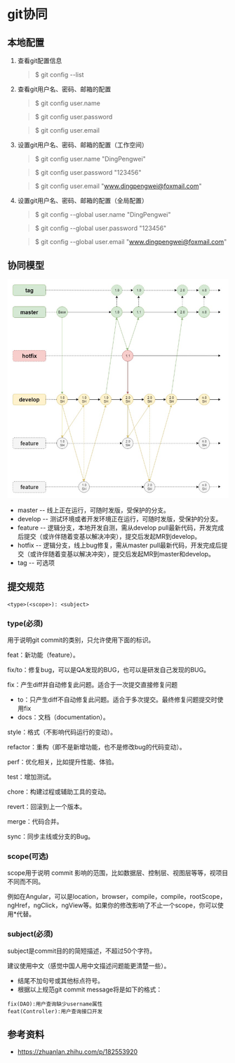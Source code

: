 # git协同 

## 本地配置

1. 查看git配置信息
   > $ git config --list

1. 查看git用户名、密码、邮箱的配置
   > $ git config user.name
   
   > $ git config user.password
   
   > $ git config user.email
 
 
1. 设置git用户名、密码、邮箱的配置（工作空间）
   > $ git config user.name "DingPengwei"
   
   > $ git config user.password "123456"
   
   > $ git config user.email "www.dingpengwei@foxmail.com"
   
1. 设置git用户名、密码、邮箱的配置（全局配置）
   > $ git config --global user.name "DingPengwei"
   
   > $ git config --global user.password "123456"
   
   > $ git config --global user.email "www.dingpengwei@foxmail.com"

## 协同模型

![](image/gitlab-flow.jpg)

- master -- 线上正在运行，可随时发版，受保护的分支。
- develop -- 测试环境或者开发环境正在运行，可随时发版，受保护的分支。
- feature -- 逻辑分支，本地开发自测，需从develop pull最新代码，开发完成后提交（或许伴随着变基以解决冲突），提交后发起MR到develop。
- hotfix -- 逻辑分支，线上bug修复，需从master pull最新代码，开发完成后提交（或许伴随着变基以解决冲突），提交后发起MR到master和develop。
- tag -- 可选项

## 提交规范
```
<type>(<scope>): <subject>
```
### type(必须)

用于说明git commit的类别，只允许使用下面的标识。

feat：新功能（feature）。

fix/to：修复bug，可以是QA发现的BUG，也可以是研发自己发现的BUG。

fix：产生diff并自动修复此问题。适合于一次提交直接修复问题
- to：只产生diff不自动修复此问题。适合于多次提交。最终修复问题提交时使用fix
- docs：文档（documentation）。

style：格式（不影响代码运行的变动）。

refactor：重构（即不是新增功能，也不是修改bug的代码变动）。

perf：优化相关，比如提升性能、体验。

test：增加测试。

chore：构建过程或辅助工具的变动。

revert：回滚到上一个版本。

merge：代码合并。

sync：同步主线或分支的Bug。

### scope(可选)

scope用于说明 commit 影响的范围，比如数据层、控制层、视图层等等，视项目不同而不同。

例如在Angular，可以是location，browser，compile，compile，rootScope， ngHref，ngClick，ngView等。如果你的修改影响了不止一个scope，你可以使用*代替。

### subject(必须)

subject是commit目的的简短描述，不超过50个字符。

建议使用中文（感觉中国人用中文描述问题能更清楚一些）。

- 结尾不加句号或其他标点符号。
- 根据以上规范git commit message将是如下的格式：
```
fix(DAO):用户查询缺少username属性 
feat(Controller):用户查询接口开发
```

## 参考资料
- https://zhuanlan.zhihu.com/p/182553920